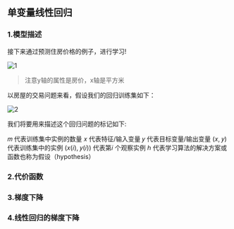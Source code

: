 ## 单变量线性回归

### 1.模型描述

接下来通过预测住房价格的例子，进行学习!

![1](https://cdn.jsdelivr.net/gh/CoderAngle/notebook-picgo@master/%E6%9C%BA%E5%99%A8%E5%AD%A6%E4%B9%A0&%E6%B7%B1%E5%BA%A6%E5%AD%A6%E4%B9%A0/20200723210825.png)

> 注意y轴的属性是房价，x轴是平方米

以房屋的交易问题来看，假设我们的回归训练集如下：

![2](https://cdn.jsdelivr.net/gh/CoderAngle/notebook-picgo@master/%E6%9C%BA%E5%99%A8%E5%AD%A6%E4%B9%A0&%E6%B7%B1%E5%BA%A6%E5%AD%A6%E4%B9%A0/20200723210826.png)

我们将要用来描述这个回归问题的标记如下:

𝑚 代表训练集中实例的数量
𝑥 代表特征/输入变量
𝑦 代表目标变量/输出变量
(𝑥, 𝑦) 代表训练集中的实例
(𝑥(𝑖), 𝑦(𝑖)) 代表第𝑖 个观察实例
ℎ 代表学习算法的解决方案或函数也称为假设（hypothesis）


### 2.代价函数

### 3.梯度下降

### 4.线性回归的梯度下降

